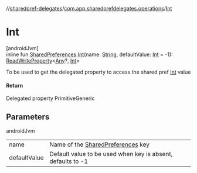 //[sharedpref-delegates](../../index.md)/[com.app.sharedprefdelegates.operations](index.md)/[Int](-int.md)

# Int

[androidJvm]\
inline fun [SharedPreferences](https://developer.android.com/reference/kotlin/android/content/SharedPreferences.html).[Int](-int.md)(name: [String](https://kotlinlang.org/api/latest/jvm/stdlib/kotlin/-string/index.html), defaultValue: [Int](https://kotlinlang.org/api/latest/jvm/stdlib/kotlin/-int/index.html) = -1): [ReadWriteProperty](https://kotlinlang.org/api/latest/jvm/stdlib/kotlin.properties/-read-write-property/index.html)<[Any](https://kotlinlang.org/api/latest/jvm/stdlib/kotlin/-any/index.html)?, [Int](https://kotlinlang.org/api/latest/jvm/stdlib/kotlin/-int/index.html)>

To be used to get the delegated property to access the shared pref [Int](https://kotlinlang.org/api/latest/jvm/stdlib/kotlin/-int/index.html) value

#### Return

Delegated property PrimitiveGeneric

## Parameters

androidJvm

| | |
|---|---|
| name | Name of the [SharedPreferences](https://developer.android.com/reference/kotlin/android/content/SharedPreferences.html) key |
| defaultValue | Default value to be used when key is absent, defaults to -1 |
